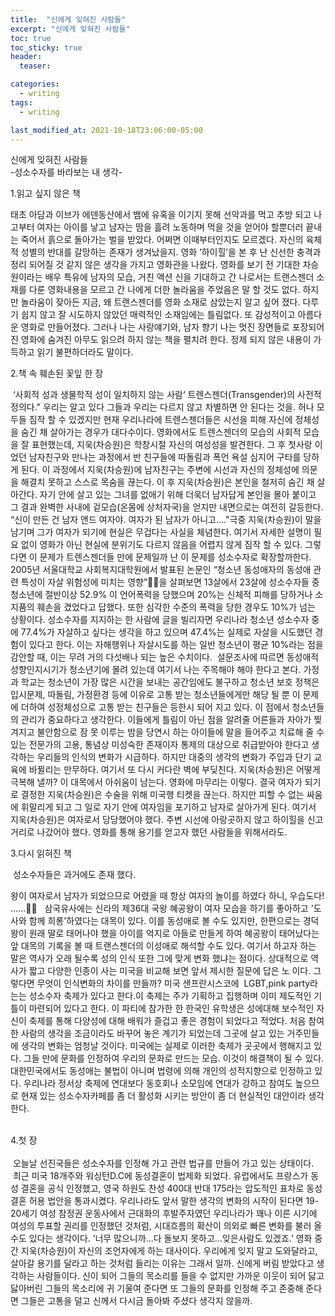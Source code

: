 ```yaml
---
title:  "신에게 잊혀진 사람들"
excerpt: "신에게 잊혀진 사람들"
toc: true
toc_sticky: true
header:
  teaser:

categories:
  - writing
tags:
  - writing  

last_modified_at: 2021-10-18T23:06:00-05:00
---
```


신에게 잊혀진 사람들    
-성소수자를 바라보는 내 생각-    

1.읽고 싶지 않은 책

 태초 아담과 이브가 에덴동산에서 뱀에 유혹을 이기지 못해 선악과를 먹고 추방 되고 나고부터 여자는 아이를 낳고 남자는 땀을 흘려 노동하며 먹을 것을 얻어야 할뿐더러 끝내는 죽어서 흙으로 돌아가는 벌을 받았다. 어쩌면 이때부터인지도 모르겠다. 자신의 육체적 성별의 반대를 갈망하는 존재가 생겨났을지. 영화 ‘하이힐’을 본 후 난 신선한 충격과 정리 되어질 것 같지 않은 생각을 가지고 영화관을 나왔다. 영화를 보기 전 기대한 차승원이라는 배우 특유에  남자의 모습, 거친 액션 신을 기대하고 간 나로서는 트랜스젠더 소재를 다룬 영화내용을 모르고 간 나에게 더한 놀라움을 주었음은 말 할 것도 없다. 하지만 놀라움이 잦아든 지금, 왜 트랜스젠더를 영화 소재로 삼았는지 알고 싶어 졌다. 다루기 쉽지 않고 잘 시도하지 않았던 매력적인 소재임에는 틀림없다. 또 감성적이고 아름다운 영화로 만들어졌다. 그러나 나는 사랑얘기와, 남자 향기 나는 멋진 장면들로 포장되어진 영화에 숨겨진 아무도 읽으려 하지 않는 책을 펼치려 한다. 정제 되지 않은 내용이 가득하고 읽기 불편하더라도 말이다.        

2.책 속 훼손된 꽃잎 한 장

 ‘사회적 성과 생물학적 성이 일치하지 않는 사람‘ 트렌스젠더(Transgender)의 사전적 정의다." 우리는 알고 있다 그들과 우리는 다르지 않고 차별하면 안 된다는 것을. 허나 모두들 짐작 할 수 있겠지만 현재 우리나라에 트렌스젠더들은 시선을 피해 자신에 정체성을 숨긴 채 살아가는 경우가 대다수이다. 영화에서도 트렌스젠더의 모습의 사회적 모습을 잘 표현했는데, 지욱(차승원)은 학창시절 자신의 여성성을 발견한다. 그 후 첫사랑 이었던 남자친구와 만나는 과정에서 반 친구들에 따돌림과 폭언 욕설 심지어 구타를 당하게 된다. 이 과정에서 지욱(차승원)에 남자친구는 주변에 시선과 자신의 정체성에 의문을 해결치 못하고 스스로 목숨을 끊는다. 이 후 지욱(차승원)은 본인을 철저히 숨긴 채 살아간다. 자기 안에 살고 있는 그녀를 없애기 위해 더욱더 남자답게 본인을 몰아 붙이고 그 결과 완벽한 사내에 겉모습(온몸에 상처자국)을 얻지만 내면으로는 여전히 갈등한다. “신이 만든 건 남자 앤드 여자야. 여자가 된 남자가 아니고…."극중 지욱(차승원)이 말을 남기며 그가 여자가 되기에 현실은 무겁다는 사실을 체념한다. 여기서 자세한 설명이 필요 없이 영화가 아닌 현실에 분위기도 다르지 않음을 어렵지 않게 짐작 할 수 있다. 그렇다면 이 문제가 트렌스젠더들 만에 문제일까 난 이 문제를 성소수자로 확장할까한다. 2005년 서울대학교 사회복지대학원에서 발표된 논문인 “청소년 동성애자의 동성애 관련 특성이 자살 위험성에 미치는 영향”을 살펴보면 13살에서 23살에 성소수자들 중 청소년에 절반이상 52.9% 이 언어폭력을 당했으며 20%는 신체적 피해를 당하거나 소지품의 훼손을 겼었다고 답했다. 또한 심각한 수준의 폭력을 당한 경우도 10%가 넘는 상황이다. 성소수자를 지지하는 한 사람에 글을 빌리자면 우리나라 청소년 성소수자 중에 77.4%가 자살하고 싶다는 생각을 하고 있으며 47.4%는 실제로 자살을 시도했던 경험이 있다고 한다. 이는 자해행위나 자살시도를 하는 일반 청소년이 평균 10%라는 점을 감안할 때, 이는 무려 거의 다섯배나 되는 높은 수치이다.  설문조사에 따르면 동성애적 성향인지시기가 청소년기에 몰려 있는데 여기서 나는 주목해야 해야 한다고 본다. 가정과 학교는 청소년이 가장 많은 시간을 보내는 공간임에도 불구하고 청소년 보호 정책은 입시문제, 따돌림, 가정환경 등에 이유로 고통 받는 청소년들에게만 해당 될 뿐 이 문제에 더하여 성정체성으로 고통 받는 친구들은 등한시 되어 지고 있다. 이 점에서 청소년들의 관리가 중요하다고 생각한다. 이들에게 틀림이 아닌 점을 알려줄 어른들과 자아가 찢겨지고 불안함으로 잠 못 이루는 밤을 당연시 하는 아이들에 말을 들어주고 치료해 줄 수 있는 전문가의 고용, 통념상 미성숙한 존재이자 통제의 대상으로 취급받아야 한다고 생각하는 우리들의 인식의 변화가 시급하다. 하지만 대중의 생각의 변화가 주입과 단기 교육에 바뀔리는 만무하다. 여기서 또 다시 커다란 벽에 부딪친다. 지욱(차승원)은 어떻게 극복해 낼까? 이 대목에서 아쉬움이 남는다. 영화에 마무리는 이렇다. 결국 여자가 되기로 결정한 지욱(차승원)은 수술을 위해 미국행 티켓을 끊는다. 하지만 피할 수 없는 싸움에 휘말리게 되고 그 일로 자기 안에 여자임을 포기하고 남자로 살아가게 된다. 여기서 지욱(차승원)은 여자로서 당당했어야 했다. 주변 시선에 아랑곳하지 않고 하이힐을 신고 거리로 나갔어야 했다. 영화를 통해 용기를 얻고자 했던 사람들을 위해서라도.    

3.다시 읽혀진 책

 성소수자들은 과거에도 존재 했다.    

왕이 여자로서 남자가 되었으므로 어렸을 때 항상 여자의 놀이를 하였다 하니, 
우습도다! ……
 
삼국유사에는 신라의 제36대 국왕 혜공왕이 여자 모습을 하기를 좋아하고 '도사와 함께 희롱'하였다는 대목이 있다. 이를 동성애로 볼 수도 있지만, 한편으로는 경덕왕이 원래 딸로 태어나야 했을 아이를 억지로 아들로 만들게 하여 혜공왕이 태어났다는 앞 대목의 기록을 볼 때 트랜스젠더의 이성애로 해석할 수도 있다. 여기서 하고자 하는 말은 역사가 오래 될수록 성의 인식 또한 그에 맞게 변화 했냐는 점이다. 상대적으로 역사가 짧고 다양한 인종이 사는 미국을 비교해 보면 앞서 제시한 질문에 답은 노 이다. 그렇다면 무엇이 인식변화의 차이를 만들까? 미국 샌프란시스코에  LGBT,pink party라는는 성소수자 축제가 있다고 한다.이 축제는 주가 기획하고 집행하며 이미 제도적인 기틀이 마련되어 있다고 한다. 이 파티에 참가한 한 한국인 유학생은 성에대해 보수적인 자신이 축제를 통해 다양성에 대해 배워가 즐겁고 좋은 경험이 되었다고 적었다. 처음 참여한 사람의 생각을 조금이라도 바꾸어 놓은 계기가 되었는데 그곳에 살고 있는 거주민들에 생각의 변화는 엄청날 것이다. 미국에는 실제로 이러한 축제가 곳곳에서 행해지고 있다. 그들 만에 문화를 인정하여 우리의 문화로 만드는 모습. 이것이 해결책이 될 수 있다. 대한민국에서도 동성애는 불법이 아니며 법령에 의해 개인의 성적지향으로 인정하고 있다. 우리나라 정서상 축제에 연대보다 동호회나 소모임에 연대가 강하고 참여도 높으므로 현재 있는 성소수자카페를 좀 더 활성화 시키는 방안이 좀 더 현실적인 대안이라 생각한다.    
 

4.첫 장    
</br>
 오늘날 선진국들은 성소수자를 인정해 가고 관련 법규를 만들어 가고 있는 상태이다.  최근 미국 18개주와 워싱턴D.C에 동성결혼이 법제화 되었다. 유럽에서도 프랑스가 동성 결혼을 공식 인정했고, 영국 하원도 찬성 400대 반대 175라는 압도적인 표차로 동성 결혼 허용 법안을 통과시켰다. 우리나라도 앞서 말한 생각의 변화의 시작이 된다면 19-20세기 여성 참정권 운동사에서 근대화의 후발주자였던 우리나라가 꽤나 이른 시기에 여성의 투표할 권리를 인정했던 것처럼, 시대흐름의 확산이 의외로 빠른 변화를 불러 올 수도 있다는 생각이다. 
‘너무 많으니까...다 돌보지 못하고...잊은사람도 있겠죠.’
영화 중간 지욱(차승원)이 자신의 조언자에게 하는 대사이다. 우리에게 잊지 말고 도와달라고, 살아갈 용기를 달라고 하는 것처럼 들리는 이유는 그래서 일까. 신에게 버림 받았다고 생각하는 사람들이다. 신이 되어 그들의 목소리를 들을 수 없지만 가까운 이웃이 되어 닳고 닳아버린 그들의 목소리에 귀 기울여 준다면 또 그들의 문화를 인정해 주고 존중해 준다면 그들은 고통을 덜고 신께서 다시금 돌아봐 주셨다 생각지 않을까.
